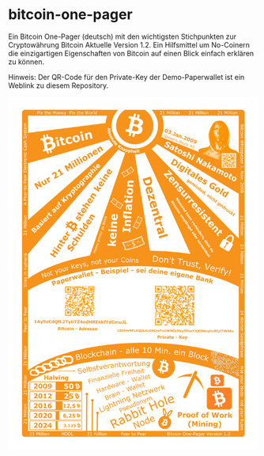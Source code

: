 # bitcoin-one-pager
Ein Bitcoin One-Pager (deutsch) mit den wichtigsten Stichpunkten zur Cryptowährung Bitcoin
Aktuelle Version 1.2. Ein Hilfsmittel um No-Coinern die einzigartigen Eigenschaften von Bitcoin auf einen Blick einfach erklären zu können.

Hinweis: Der QR-Code für den Private-Key der Demo-Paperwallet ist ein Weblink zu diesem Repository.

![alt text](https://github.com/svenpohl/bitcoin-one-pager/blob/main/bitcoin-one-pager.png?raw=true)


 
